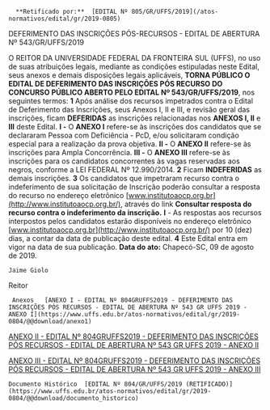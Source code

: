       **Retificado por:**  [EDITAL Nº 805/GR/UFFS/2019](/atos-normativos/edital/gr/2019-0805) 

   DEFERIMENTO DAS INSCRIÇÕES PÓS-RECURSOS - EDITAL DE ABERTURA Nº 543/GR/UFFS/2019  

O REITOR DA UNIVERSIDADE FEDERAL DA FRONTEIRA SUL (UFFS), no uso de suas atribuições legais, mediante as condições estipuladas neste Edital, seus anexos e demais disposições legais aplicáveis, **TORNA PÚBLICO O EDITAL DE DEFERIMENTO DAS INSCRIÇÕES PÓS RECURSO DO CONCURSO PÚBLICO ABERTO PELO EDITAL Nº 543/GR/UFFS/2019**, nos seguintes termos:   **1** Após análise dos recursos impetrados contra o Edital de Deferimento das Inscrições, seus Anexos I, II e III, e revisão geral das inscrições, ficam **DEFERIDAS** as inscrições relacionadas nos **ANEXOS I, II** e **III** deste Edital. **I -** O **ANEXO I** refere-se às inscrições dos candidatos que se declararam Pessoa com Deficiência - PcD, e/ou solicitaram condição especial para a realização da prova objetiva. **II -** O **ANEXO II** refere-se às inscrições para Ampla Concorrência. **III -** O **ANEXO III** refere-se às inscrições para os candidatos concorrentes às vagas reservadas aos negros, conforme a LEI FEDERAL Nº 12.990/2014.   **2** Ficam **INDEFERIDAS** as demais inscrições.   **3** Os candidatos que impetraram recurso contra o indeferimento de sua solicitação de Inscrição poderão consultar a resposta do recurso no endereço eletrônico [www.institutoaocp.org.br](http://www.institutoaocp.org.br/), através do link **Consultar resposta do recurso contra o indeferimento da inscrição.** **I** - As respostas aos recursos interpostos pelos candidatos estarão disponíveis no endereço eletrônico [www.institutoaocp.org.br](http://www.institutoaocp.org.br/) por 10 (dez) dias, a contar da data de publicação deste edital.   **4** Este Edital entra em vigor na data de sua publicação.      **Data do ato:** Chapecó-SC, 09 de agosto de 2019.   
 

    Jaime Giolo   
 Reitor 

     Anexos   [ANEXO I - EDITAL Nº 804GRUFFS2019 - DEFERIMENTO DAS INSCRIÇÕES PÓS RECURSOS - EDITAL DE ABERTURA Nº 543 GR UFFS 2019 - ANEXO I](https://www.uffs.edu.br/atos-normativos/edital/gr/2019-0804/@@download/anexo1)  

   [ANEXO II - EDITAL Nº 804GRUFFS2019 - DEFERIMENTO DAS INSCRIÇÕES PÓS RECURSOS - EDITAL DE ABERTURA Nº 543 GR UFFS 2019 - ANEXO II](https://www.uffs.edu.br/atos-normativos/edital/gr/2019-0804/@@download/anexo2)  

   [ANEXO III - EDITAL Nº 804GRUFFS2019 - DEFERIMENTO DAS INSCRIÇÕES PÓS RECURSOS - EDITAL DE ABERTURA Nº 543 GR UFFS 2019 - ANEXO III](https://www.uffs.edu.br/atos-normativos/edital/gr/2019-0804/@@download/anexo3)  

    Documento Histórico  [EDITAL Nº 804/GR/UFFS/2019 (RETIFICADO)](https://www.uffs.edu.br/atos-normativos/edital/gr/2019-0804/@@download/documento_historico)     
      